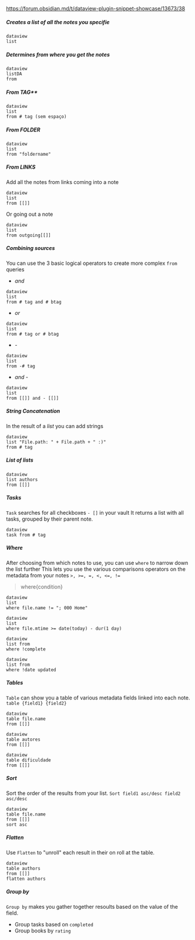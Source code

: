 

https://forum.obsidian.md/t/dataview-plugin-snippet-showcase/13673/38


##### Creates a list of all the notes you specifie
```
dataview
list
```

##### Determines from where you get the notes
```
dataview
listDA
from
```


##### From TAG**
```
dataview
list
from # tag (sem espaço)
```


##### From FOLDER
```
dataview
list
from "foldername"
```

##### From LINKS
Add all the notes from links coming into a note
```
dataview
list
from [[]]
```
Or going out a note
```
dataview
list
from outgoing[[]]
```

##### Combining sources
You can use the 3 basic logical operators to create more complex `from` queries
- *and*
```
dataview
list
from # tag and # btag
```
- *or*
```
dataview
list
from # tag or # btag
```
- *-*
```
dataview
list
from -# tag
```
- *and -*
```
dataview
list
from [[]] and - [[]]
```

##### String Concatenation
In the result of a *list* you can add strings
```
dataview
list "File.path: " + File.path + " :)"
from # tag
```


##### List of lists
```
dataview
list authors
from [[]]
```


##### Tasks
`Task` searches for all checkboxes `- []` in your vault
It returns a list with all tasks, grouped by their parent note.
```
dataview
task from # tag
```

##### Where

After choosing from which notes to use, you can use `where` to narrow down the list further
This lets you use the various comparisons operators on the metadata from your notes
`>, >=, =, <, <=, !=`
> where{condition}
```
dataview
list
where file.name != "; 000 Home"
```
```
dataview
list
where file.mtime >= date(today) - dur(1 day)
```
```
dataview
list from
where !complete
```
```
dataview
list from
where !date updated
```

##### Tables
`Table` can show you a table of various metadata fields linked into each note.
`table {field1} {field2}`
```
dataview
table file.name
from [[]]
```
```
dataview
table autores
from [[]]
```
```
dataview
table dificuldade
from [[]]
```

##### Sort
Sort the order of the results from your list.
`Sort field1 asc/desc field2 asc/desc`
```
dataview
table file.name
from [[]]
sort asc
```

##### Flatten
Use `Flatten` to "unroll" each result in their on roll at the table.
```
dataview
table authors
from [[]]
flatten authors
```

##### Group by
`Group by` makes you gather together resoults based on the value of the field.
- Group tasks based on `completed`
- Group books by `rating`
